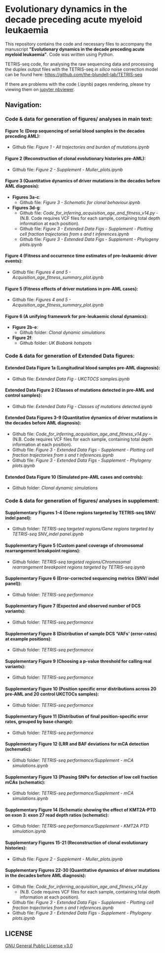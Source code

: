 # Evolutionary dynamics in the decade preceding acute myeloid leukaemia
This repository contains the code and necessary files to accompany the manuscript **"Evolutionary dynamics in the decade preceding acute myeloid leukaemia"**. Code was written using Python. 

TETRIS-seq code, for analysing the raw sequencing data and processing the duplex output files with the TETRIS-seq _in silico_ noise correction model can be found here: https://github.com/the-blundell-lab/TETRIS-seq

If there are problems with the code (.ipynb) pages rendering, please try viewing them on [jupyter nbviewer](https://nbviewer.org/github/the-blundell-lab/preAML_evolutionary_dynamics/tree/main/).

## Navigation:
### Code & data for generation of figures/ analyses in main text:
#### Figure 1c (Deep sequencing of serial blood samples in the decades preceding AML):
- Github file: _Figure 1 - All trajectories and burden of mutations.ipynb_

#### Figure 2 (Reconstruction of clonal evolutionary histories pre-AML):
- Github file: _Figure 2 - Supplement - Muller_plots.ipynb_ 
    
#### Figure 3 (Quantitative dynamics of driver mutations in the decades before AML diagnosis):
- **Figures 3a-c**:
    - Github file: _Figure 3 - Schematic for clonal behaviour.ipynb_
- **Figures 3d-g**:
    - Github file: _Code_for_inferring_acquisition_age_and_fitness_v14.py_
          - (N.B. Code requires VCF files for each sample, containing total depth information at each position).
    - Github file: _Figure 3 - Extended Data Figs - Supplement - Plotting cell fraction trajectories from s and t inferences.ipynb_
    - Github file: _Figure 3 - Extended Data Figs - Supplement - Phylogeny plots.ipynb_ 
    
#### Figure 4 (Fitness and occurrence time estimates of pre-leukaemic driver events):
- Github file: _Figures 4 and 5 - Acquisition_age_fitness_summary_plot.ipynb_
  
#### Figure 5 (Fitness effects of driver mutations in pre-AML cases):
- Github file: _Figures 4 and 5 - Acquisition_age_fitness_summary_plot.ipynb_
  
#### Figure 6 (A unifying framework for pre-leukaemic clonal dynamics):
- **Figure 2b-e**:
    - Github folder: _Clonal dynamic simulations_
- **Figure 2f**:
    - Github folder: _UK Biobank hotspots_

 
### Code & data for generation of Extended Data figures:
#### Extended Data Figure 1a (Longitudinal blood samples pre-AML diagnosis):
- Github file: _Extended Data Fig - UKCTOCS samples.ipynb_
 
#### Extended Data Figure 2 (Classes of mutations detected in pre-AML and control samples):
- Github file: _Extended Data Fig - Classes of mutations detected.ipynb_

#### Extended Data Figures 3-9 (Quantitative dynamics of driver mutations in the decades before AML diagnosis):
- Github file: _Code_for_inferring_acquisition_age_and_fitness_v14.py_
          - (N.B. Code requires VCF files for each sample, containing total depth information at each position).
- Github file: _Figure 3 - Extended Data Figs - Supplement - Plotting cell fraction trajectories from s and t inferences.ipynb_
- Github file: _Figure 3 - Extended Data Figs - Supplement - Phylogeny plots.ipynb_ 
 
#### Extended Data Figure 10 (Simulated pre-AML cases and controls):
- Github folder: _Clonal dynamic simulations_


### Code & data for generation of figures/ analyses in supplement:
#### Supplementary Figures 1-4 (Gene regions targeted by TETRIS-seq SNV/ indel panel):
- Github folder: _TETRIS-seq targeted regions/Gene regions targeted by TETRIS-seq SNV_indel panel.ipynb_
    
#### Supplementary Figure 5 (Custom panel coverage of chromosomal rearrangement breakpoint regions):
- Github folder: _TETRIS-seq targeted regions/Chromosomal rearrangement breakpoint regions targeted by TETRIS-seq.ipynb_
      
#### Supplementary Figure 6 (Error-corrected sequencing metrics (SNV/ indel panel)):
- Github folder: _TETRIS-seq performance_
      
#### Supplementary Figure 7 (Expected and observed number of DCS variants):
- Github folder: _TETRIS-seq performance_
      
#### Supplementary Figure 8 (Distribution of sample DCS ‘VAFs’ (error-rates) at example positions):
- Github folder: _TETRIS-seq performance_
    
#### Supplementary Figure 9 (Choosing a p-value threshold for calling real variants):
- Github folder: _TETRIS-seq performance_
  
#### Supplementary Figure 10 (Position specific error distributions across 20 pre-AML and 20 control UKCTOCs samples):
- Github folder: _TETRIS-seq performance_

#### Supplementary Figure 11 (Distribution of final position-specific error rates, grouped by base change):
- Github folder: _TETRIS-seq performance_

#### Supplementary Figure 12 (LRR and BAF deviations for mCA detection (schematic):
- Github folder: _TETRIS-seq performance/Supplement - mCA simulations.ipynb_

#### Supplementary Figure 13 (Phasing SNPs for detection of low cell fraction mCAs (schematic):
- Github folder: _TETRIS-seq performance/Supplement - mCA simulations.ipynb_

#### Supplementary Figure 14 (Schematic showing the effect of KMT2A-PTD on exon 3: exon 27 read depth ratios (schematic):
- Github folder: _TETRIS-seq performance/Supplement - KMT2A PTD simulation.ipynb_

#### Supplementary Figures 15-21 (Reconstruction of clonal evolutionary histories):
- Github file: _Figure 2 - Supplement - Muller_plots.ipynb_ 

#### Supplementary Figures 22-30 (Quantitative dynamics of driver mutations in the decades before AML diagnosis):
- Github file: _Code_for_inferring_acquisition_age_and_fitness_v14.py_
     - (N.B. Code requires VCF files for each sample, containing total depth information at each position).
- Github file: _Figure 3 - Extended Data Figs - Supplement - Plotting cell fraction trajectories from s and t inferences.ipynb_
- Github file: _Figure 3 - Extended Data Figs - Supplement - Phylogeny plots.ipynb_ 
  
## LICENSE
[GNU General Public License v3.0](https://choosealicense.com/licenses/gpl-3.0/)
